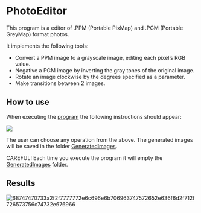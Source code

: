 # PhotoEditor
This program is a editor of .PPM (Portable PixMap) and .PGM (Portable GreyMap) format photos. 

It implements the following tools:
* Convert a PPM image to a grayscale image, editing each pixel’s RGB value. 
* Negative a PGM image by inverting the gray tones of the original image.
* Rotate an image clockwise by the degrees specified as a parameter.
* Make transitions between 2 images.

## How to use
When executing the [program](https://github.com/nataliasebastian/PhotoEditor/blob/main/src/packPrincipal/ProgramaPrincipal.java) the following instructions should appear:

![](https://www.linkpicture.com/q/Screenshot-2021-12-01-at-20.39.35.png)

The user can choose any operation from the above. The generated images will be saved in the folder [GeneratedImages](https://github.com/nataliasebastian/PhotoEditor/tree/main/GeneratedImages). 

CAREFUL! Each time you execute the program it will empty the [GeneratedImages](https://github.com/nataliasebastian/PhotoEditor/tree/main/GeneratedImages) folder. 

## Results

![68747470733a2f2f7777772e6c696e6b706963747572652e636f6d2f712f726573756c74732e676966](https://user-images.githubusercontent.com/81468329/144595781-ecb8e4e4-6c8a-49f1-9eb5-fd45577da45f.gif)
